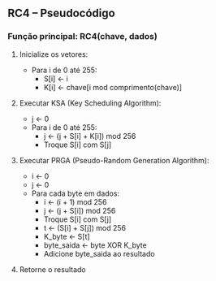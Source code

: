## RC4 – Pseudocódigo

### Função principal: RC4(chave, dados)
1. Inicialize os vetores:
    - Para i de 0 até 255:
        - S[i] ← i
        - K[i] ← chave[i mod comprimento(chave)]

2. Executar KSA (Key Scheduling Algorithm):
    - j ← 0
    - Para i de 0 até 255:
        - j ← (j + S[i] + K[i]) mod 256
        - Troque S[i] com S[j]

3. Executar PRGA (Pseudo-Random Generation Algorithm):
    - i ← 0
    - j ← 0
    - Para cada byte em dados:
        - i ← (i + 1) mod 256
        - j ← (j + S[i]) mod 256
        - Troque S[i] com S[j]
        - t ← (S[i] + S[j]) mod 256
        - K_byte ← S[t]
        - byte_saida ← byte XOR K_byte
        - Adicione byte_saida ao resultado

4. Retorne o resultado

